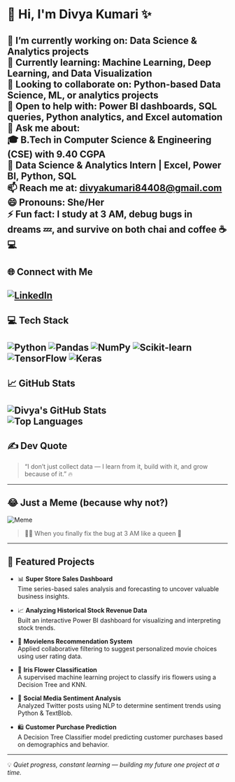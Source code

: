 # 👋 Hi, I'm Divya Kumari ✨

🔭 I’m currently working on: **Data Science & Analytics projects**  
🌱 Currently learning: **Machine Learning, Deep Learning, and Data Visualization**  
👯 Looking to collaborate on: **Python-based Data Science, ML, or analytics projects**  
🤝 Open to help with: **Power BI dashboards, SQL queries, Python analytics, and Excel automation**  
💬 Ask me about:  
🎓 B.Tech in **Computer Science & Engineering (CSE)** with **9.40 CGPA**  
💼 Data Science & Analytics Intern | Excel, Power BI, Python, SQL  
📫 Reach me at: **divyakumari84408@gmail.com**  
😄 Pronouns: She/Her  
⚡ Fun fact: I study at 3 AM, debug bugs in dreams 💤, and survive on both chai and coffee ☕💻
---

## 🌐 Connect with Me

[![LinkedIn](https://img.shields.io/badge/LinkedIn-View%20Profile-blue?style=for-the-badge&logo=linkedin)](https://www.linkedin.com/in/divya-kumari11)
---

## 💻 Tech Stack

![Python](https://img.shields.io/badge/Python-3776AB?style=for-the-badge&logo=python&logoColor=white)
![Pandas](https://img.shields.io/badge/Pandas-150458?style=for-the-badge&logo=pandas&logoColor=white)
![NumPy](https://img.shields.io/badge/Numpy-013243?style=for-the-badge&logo=numpy&logoColor=white)
![Scikit-learn](https://img.shields.io/badge/Scikit--Learn-F7931E?style=for-the-badge&logo=scikit-learn&logoColor=white)
![TensorFlow](https://img.shields.io/badge/TensorFlow-FF6F00?style=for-the-badge&logo=tensorflow&logoColor=white)
![Keras](https://img.shields.io/badge/Keras-D00000?style=for-the-badge&logo=keras&logoColor=white)
---

## 📈 GitHub Stats

![Divya's GitHub Stats](https://github-readme-stats.vercel.app/api?username=DIVYA-KUMARI12&show_icons=true&theme=radical)  
![Top Languages](https://github-readme-stats.vercel.app/api/top-langs/?username=DIVYA-KUMARI12&layout=compact&theme=radical)
---

## ✍️ Dev Quote

> “I don’t just collect data — I learn from it, build with it, and grow because of it.” 🔥
---

## 😂 Just a Meme (because why not?)

![Meme](https://media.giphy.com/media/3o7abKhOpu0NwenH3O/giphy.gif)

> 👩‍💻 When you finally fix the bug at 3 AM like a queen 👑
---

## 📌 Featured Projects

- 📊 **Super Store Sales Dashboard**  
  Time series-based sales analysis and forecasting to uncover valuable business insights.

- 📈 **Analyzing Historical Stock Revenue Data**  
  Built an interactive Power BI dashboard for visualizing and interpreting stock trends.

- 🎥 **Movielens Recommendation System**  
  Applied collaborative filtering to suggest personalized movie choices using user rating data.

- 🌸 **Iris Flower Classification**  
  A supervised machine learning project to classify iris flowers using a Decision Tree and KNN.

- 💬 **Social Media Sentiment Analysis**  
  Analyzed Twitter posts using NLP to determine sentiment trends using Python & TextBlob.

- 🛍️ **Customer Purchase Prediction**  
  A Decision Tree Classifier model predicting customer purchases based on demographics and behavior.
---

💡 _Quiet progress, constant learning — building my future one project at a time._
